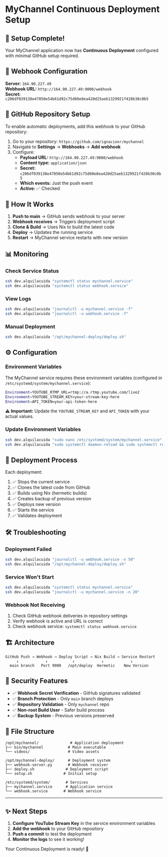 # MyChannel Continuous Deployment Setup

## 🎉 Setup Complete!

Your MyChannel application now has **Continuous Deployment** configured with minimal GitHub setup required.

## 📡 Webhook Configuration

**Server:** `164.90.227.49`  
**Webhook URL:** `http://164.90.227.49:9000/webhook`  
**Secret:** `c206df039138e47050e54b61d92c75d60e8ea420d25aeb1329921f428b30c0b5`

## 🔧 GitHub Repository Setup

To enable automatic deployments, add this webhook to your GitHub repository:

1. Go to your repository: `https://github.com/ignacionr/mychannel`
2. Navigate to **Settings** → **Webhooks** → **Add webhook**
3. Configure:
   - **Payload URL:** `http://164.90.227.49:9000/webhook`
   - **Content type:** `application/json`
   - **Secret:** `c206df039138e47050e54b61d92c75d60e8ea420d25aeb1329921f428b30c0b5`
   - **Which events:** Just the push event
   - **Active:** ✅ Checked

## 🚀 How It Works

1. **Push to main** → GitHub sends webhook to your server
2. **Webhook receives** → Triggers deployment script
3. **Clone & Build** → Uses Nix to build the latest code
4. **Deploy** → Updates the running service
5. **Restart** → MyChannel service restarts with new version

## 📊 Monitoring

### Check Service Status
```bash
ssh dev.alquilacuida "systemctl status mychannel.service"
ssh dev.alquilacuida "systemctl status webhook.service"
```

### View Logs
```bash
ssh dev.alquilacuida "journalctl -u mychannel.service -f"
ssh dev.alquilacuida "journalctl -u webhook.service -f"
```

### Manual Deployment
```bash
ssh dev.alquilacuida "/opt/mychannel-deploy/deploy.sh"
```

## ⚙️ Configuration

### Environment Variables
The MyChannel service requires these environment variables (configured in `/etc/systemd/system/mychannel.service`):

```bash
Environment=YOUTUBE_RTMP_URL=rtmp://a.rtmp.youtube.com/live2
Environment=YOUTUBE_STREAM_KEY=your-stream-key-here
Environment=API_TOKEN=your-api-token-here
```

**⚠️ Important:** Update the `YOUTUBE_STREAM_KEY` and `API_TOKEN` with your actual values.

### Update Environment Variables
```bash
ssh dev.alquilacuida "sudo nano /etc/systemd/system/mychannel.service"
ssh dev.alquilacuida "sudo systemctl daemon-reload && sudo systemctl restart mychannel.service"
```

## 🔄 Deployment Process

Each deployment:
1. ✅ Stops the current service
2. ✅ Clones the latest code from GitHub
3. ✅ Builds using Nix (hermetic builds)
4. ✅ Creates backup of previous version
5. ✅ Deploys new version
6. ✅ Starts the service
7. ✅ Validates deployment

## 🛠️ Troubleshooting

### Deployment Failed
```bash
ssh dev.alquilacuida "journalctl -u webhook.service -n 50"
ssh dev.alquilacuida "/opt/mychannel-deploy/deploy.sh"
```

### Service Won't Start
```bash
ssh dev.alquilacuida "systemctl status mychannel.service"
ssh dev.alquilacuida "journalctl -u mychannel.service -n 20"
```

### Webhook Not Receiving
1. Check GitHub webhook deliveries in repository settings
2. Verify webhook is active and URL is correct
3. Check webhook service: `systemctl status webhook.service`

## 🏗️ Architecture

```
GitHub Push → Webhook → Deploy Script → Nix Build → Service Restart
     ↓            ↓           ↓            ↓            ↓
  main branch   Port 9000   /opt/deploy  Hermetic    New Version
```

## 🔐 Security Features

- ✅ **Webhook Secret Verification** - GitHub signatures validated
- ✅ **Branch Protection** - Only `main` branch deploys
- ✅ **Repository Validation** - Only `mychannel` repo
- ✅ **Non-root Build User** - Safer build process
- ✅ **Backup System** - Previous versions preserved

## 📁 File Structure

```
/opt/mychannel/              # Application deployment
├── bin/mychannel           # Main executable
└── videos/                 # Video assets

/opt/mychannel-deploy/      # Deployment system
├── webhook-server.py       # Webhook receiver
├── deploy.sh              # Deployment script
└── setup.sh              # Initial setup

/etc/systemd/system/       # Services
├── mychannel.service      # Application service
└── webhook.service       # Webhook service
```

---

## ✨ Next Steps

1. **Configure YouTube Stream Key** in the service environment variables
2. **Add the webhook** to your GitHub repository
3. **Push a commit** to test the deployment
4. **Monitor the logs** to see it working!

Your Continuous Deployment is ready! 🎊
